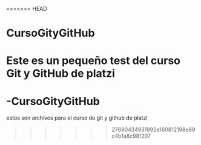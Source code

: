 <<<<<<< HEAD
# CursoGityGitHub
Este es un pequeño test del curso Git y GitHub de platzi
=======
# -CursoGityGitHub
estos son archivos para el curso de git y github de platzi
>>>>>>> 27690434931992e160812198e89c4b1a8c98f207
